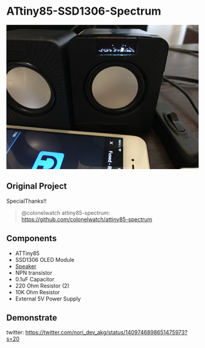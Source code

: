 # ATtiny85-SSD1306-Spectrum
![Main Image](img/IMG_2021.png)

## Original Project

SpecialThanks!!
>@colonelwatch
>attiny85-spectrum: https://github.com/colonelwatch/attiny85-spectrum

## Components

- ATTiny85
- SSD1306 OLED Module
- [Speaker](https://www.google.com/search?q=%E3%83%80%E3%82%A4%E3%82%BD%E3%83%BC+%E3%82%B9%E3%83%94%E3%83%BC%E3%82%AB%E3%83%BC+300%E5%86%86&tbm=isch)
- NPN transistor
- 0.1uF Capacitor
- 220 Ohm Resistor (2)
- 10K Ohm Resistor
- External 5V Power Supply

## Demonstrate
twitter: https://twitter.com/nori_dev_akg/status/1409746898651475973?s=20